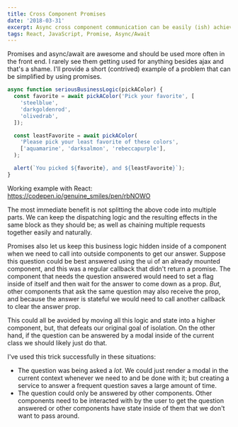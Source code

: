 ```yaml
---
title: Cross Component Promises
date: '2018-03-31'
excerpt: Async cross component communication can be easily (ish) achieved without breaking component data flow rules
tags: React, JavaScript, Promise, Async/Await
---
```


Promises and async/await are awesome and should be used more often in the front end. I rarely see them getting used for anything besides ajax and that's a shame. I'll provide a short (contrived) example of a problem that can be simplified by using promises.

```jsx
async function seriousBusinessLogic(pickAColor) {
  const favorite = await pickAColor('Pick your favorite', [
    'steelblue',
    'darkgoldenrod',
    'olivedrab',
  ]);

  const leastFavorite = await pickAColor(
    'Please pick your least favorite of these colors',
    ['aquamarine', 'darksalmon', 'rebeccapurple'],
  );

  alert(`You picked ${favorite}, and ${leastFavorite}`);
}
```

Working example with React: https://codepen.io/genuine_smiles/pen/rbNOWO

The most immediate benefit is not splitting the above code into multiple parts. We can keep the dispatching logic and the resulting effects in the same block as they should be; as well as chaining multiple requests together easily and naturally.

Promises also let us keep this business logic hidden inside of a component when we need to call into outside components to get our answer. Suppose this question could be best answered using the ui of an already mounted component, and this was a regular callback that didn't return a promise. The component that needs the question answered would need to set a flag inside of itself and then wait for the answer to come down as a prop. _But_, other components that ask the same question may also receive the prop, and because the answer is stateful we would need to call another callback to clear the answer prop.

This could all be avoided by moving all this logic and state into a higher component, but, that defeats our original goal of isolation. On the other hand, if the question can be answered by a modal inside of the current class we should likely just do that.

I've used this trick successfully in these situations:

- The question was being asked a _lot_. We could just render a modal in the current context whenever we need to and be done with it; but creating a service to answer a frequent question saves a large amount of time.
- The question could only be answered by other components. Other components need to be interacted with by the user to get the question answered or other components have state inside of them that we don't want to pass around.
